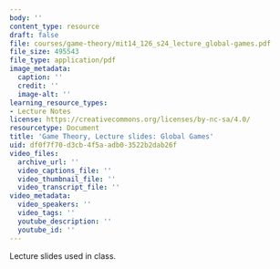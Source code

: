 ```yaml
---
body: ''
content_type: resource
draft: false
file: courses/game-theory/mit14_126_s24_lecture_global-games.pdf
file_size: 495543
file_type: application/pdf
image_metadata:
  caption: ''
  credit: ''
  image-alt: ''
learning_resource_types:
- Lecture Notes
license: https://creativecommons.org/licenses/by-nc-sa/4.0/
resourcetype: Document
title: 'Game Theory, Lecture slides: Global Games'
uid: df0f7f70-d3cb-4f5a-adb0-3522b2dab26f
video_files:
  archive_url: ''
  video_captions_file: ''
  video_thumbnail_file: ''
  video_transcript_file: ''
video_metadata:
  video_speakers: ''
  video_tags: ''
  youtube_description: ''
  youtube_id: ''
---
```

Lecture slides used in class.